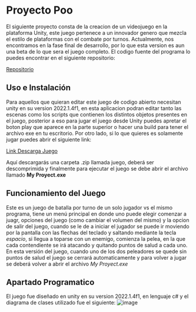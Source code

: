 
# Proyecto Poo

El siguiente proyecto consta de la creacion de un videojuego en la plataforma Unity, este juego pertenece a un innovador genero que mezcla el estilo de plataformas con el combate por turnos. Actualmente, nos encontramos en la fase final de desarrollo, por lo que esta version es aun una beta de lo que sera el juego completo. El codigo fuente del programa lo puedes encontrar en el siguiente repositorio:

[Repositorio](https://github.com/Ryshadio/Proyecto-POO)


## Uso e Instalación

Para aquellos que quieran editar este juego de codigo abierto necesitan unity en su version 2022.1.4f1, en esta aplicacion podran editar tanto las escenas como los scripts que contienen los distintos objetos presentes en el juego, posterior a eso para jugar el juego desde Unity puedes apretar el boton play que aparece en la parte superior o hacer una build para tener el archivo exe en tu escritorio. Por otro lado, si lo que quieres es solamente jugar puedes abrir el siguiente link:

[Link Descarga Juego](https://drive.google.com/file/d/1pAgQdQH_FiZLykebaLivSGt4LN2x9p_P/view?usp=sharing)

Aquí descargarás una carpeta .zip llamada juego, deberá ser descomprimida y finalmente para ejecutar el juego se debe abrir el archivo llamado **My Proyect.exe**

## Funcionamiento del Juego

Este es un juego de batalla por turno de un solo jugador vs el mismo programa, tiene un menú principal en donde uno puede elegir comenzar a juagr, opciones del juego (como cambiar el volumen del mismo) y la opcion de salir del juego, cuando se le de a iniciar el jugador se puede ir moviendo por la pantalla con las flechas del teclado y saltando mediante la tecla *espacio*, si llegua a toparse con un enemigo, comienza la pelea, en la que cada contendiente se irá atacando y quitando puntos de salud a cada uno.
En esta versión del juego, cuando uno de los dos peleadores se quede sin puntos de salud el juego se cerrará automaticamente y para volver a jugar se deberá volver a abrir el archivo *My Proyect.exe* 

## Apartado Programatico

El juego fue diseñado en unity en su version 2022.1.4f1, en lenguaje c# y el diagrama de clases utilizado fue el siguiente: 
![image](https://user-images.githubusercontent.com/101778855/181617480-35f31652-b503-4a90-948b-1411c02084e6.png)
